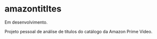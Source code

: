 # amazontitltes
Em desenvolvimento. 

Projeto pessoal de análise de títulos do catálogo da Amazon Prime Video.
